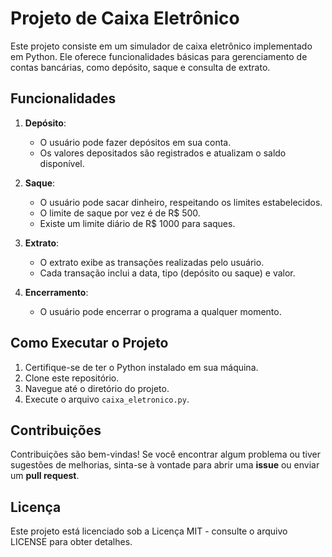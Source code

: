 # Projeto de Caixa Eletrônico

Este projeto consiste em um simulador de caixa eletrônico implementado em Python. Ele oferece funcionalidades básicas para gerenciamento de contas bancárias, como depósito, saque e consulta de extrato.

## Funcionalidades

1. **Depósito**:
   - O usuário pode fazer depósitos em sua conta.
   - Os valores depositados são registrados e atualizam o saldo disponível.

2. **Saque**:
   - O usuário pode sacar dinheiro, respeitando os limites estabelecidos.
   - O limite de saque por vez é de R$ 500.
   - Existe um limite diário de R$ 1000 para saques.

3. **Extrato**:
   - O extrato exibe as transações realizadas pelo usuário.
   - Cada transação inclui a data, tipo (depósito ou saque) e valor.

4. **Encerramento**:
   - O usuário pode encerrar o programa a qualquer momento.

## Como Executar o Projeto

1. Certifique-se de ter o Python instalado em sua máquina.
2. Clone este repositório.
3. Navegue até o diretório do projeto.
4. Execute o arquivo `caixa_eletronico.py`.

## Contribuições

Contribuições são bem-vindas! Se você encontrar algum problema ou tiver sugestões de melhorias, sinta-se à vontade para abrir uma **issue** ou enviar um **pull request**.

## Licença

Este projeto está licenciado sob a Licença MIT - consulte o arquivo LICENSE para obter detalhes.

